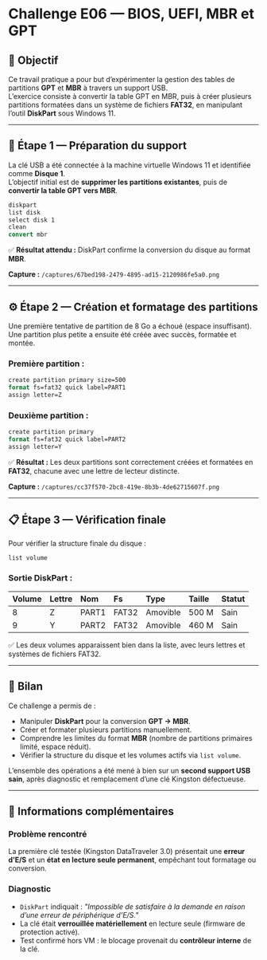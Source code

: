 # Challenge E06 — BIOS, UEFI, MBR et GPT

## 🎯 Objectif
Ce travail pratique a pour but d’expérimenter la gestion des tables de partitions **GPT** et **MBR** à travers un support USB.  
L’exercice consiste à convertir la table GPT en MBR, puis à créer plusieurs partitions formatées dans un système de fichiers **FAT32**, en manipulant l’outil **DiskPart** sous Windows 11.

---

## 🧩 Étape 1 — Préparation du support

La clé USB a été connectée à la machine virtuelle Windows 11 et identifiée comme **Disque 1**.  
L’objectif initial est de **supprimer les partitions existantes**, puis de **convertir la table GPT vers MBR**.

```cmd
diskpart
list disk
select disk 1
clean
convert mbr
````

✅ **Résultat attendu :**
DiskPart confirme la conversion du disque au format **MBR**.

**Capture :**
`/captures/67bed198-2479-4895-ad15-2120986fe5a0.png`

---

## ⚙️ Étape 2 — Création et formatage des partitions

Une première tentative de partition de 8 Go a échoué (espace insuffisant).
Une partition plus petite a ensuite été créée avec succès, formatée et montée.

### Première partition :

```cmd
create partition primary size=500
format fs=fat32 quick label=PART1
assign letter=Z
```

### Deuxième partition :

```cmd
create partition primary
format fs=fat32 quick label=PART2
assign letter=Y
```

✅ **Résultat :**
Les deux partitions sont correctement créées et formatées en **FAT32**, chacune avec une lettre de lecteur distincte.

**Capture :**
`/captures/cc37f570-2bc8-419e-8b3b-4de62715607f.png`

---

## 📋 Étape 3 — Vérification finale

Pour vérifier la structure finale du disque :

```cmd
list volume
```

### Sortie DiskPart :

| Volume | Lettre | Nom   | Fs    | Type     | Taille | Statut |
| :----- | :----- | :---- | :---- | :------- | :----- | :----- |
| 8      | Z      | PART1 | FAT32 | Amovible | 500 M  | Sain   |
| 9      | Y      | PART2 | FAT32 | Amovible | 460 M  | Sain   |

✅ Les deux volumes apparaissent bien dans la liste, avec leurs lettres et systèmes de fichiers FAT32.

---

## 🧠 Bilan

Ce challenge a permis de :

* Manipuler **DiskPart** pour la conversion **GPT → MBR**.
* Créer et formater plusieurs partitions manuellement.
* Comprendre les limites du format **MBR** (nombre de partitions primaires limité, espace réduit).
* Vérifier la structure du disque et les volumes actifs via `list volume`.

L’ensemble des opérations a été mené à bien sur un **second support USB sain**, après diagnostic et remplacement d’une clé Kingston défectueuse.

---

## 🧰 Informations complémentaires

### Problème rencontré

La première clé testée (Kingston DataTraveler 3.0) présentait une **erreur d’E/S** et un **état en lecture seule permanent**, empêchant tout formatage ou conversion.

### Diagnostic

* `DiskPart` indiquait : *"Impossible de satisfaire à la demande en raison d’une erreur de périphérique d’E/S."*
* La clé était **verrouillée matériellement** en lecture seule (firmware de protection activé).
* Test confirmé hors VM : le blocage provenait du **contrôleur interne** de la clé.

